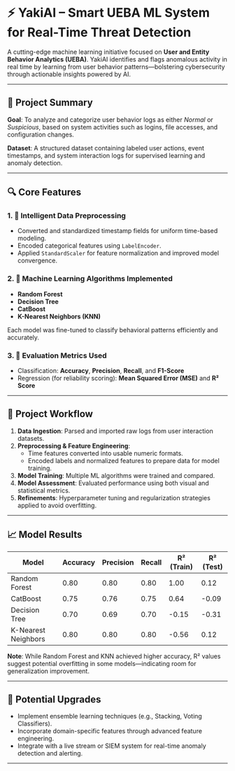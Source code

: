 # ⚡ YakiAI – Smart UEBA ML System for Real-Time Threat Detection

A cutting-edge machine learning initiative focused on **User and Entity Behavior Analytics (UEBA)**. YakiAI identifies and flags anomalous activity in real time by learning from user behavior patterns—bolstering cybersecurity through actionable insights powered by AI.

---

## 🧠 Project Summary

**Goal**: To analyze and categorize user behavior logs as either *Normal* or *Suspicious*, based on system activities such as logins, file accesses, and configuration changes.

**Dataset**: A structured dataset containing labeled user actions, event timestamps, and system interaction logs for supervised learning and anomaly detection.

---

## 🔍 Core Features

### 1. 🚦 Intelligent Data Preprocessing
- Converted and standardized timestamp fields for uniform time-based modeling.
- Encoded categorical features using `LabelEncoder`.
- Applied `StandardScaler` for feature normalization and improved model convergence.

### 2. 🤖 Machine Learning Algorithms Implemented
- **Random Forest**
- **Decision Tree**
- **CatBoost**
- **K-Nearest Neighbors (KNN)**

Each model was fine-tuned to classify behavioral patterns efficiently and accurately.

### 3. 📏 Evaluation Metrics Used
- Classification: **Accuracy**, **Precision**, **Recall**, and **F1-Score**
- Regression (for reliability scoring): **Mean Squared Error (MSE)** and **R² Score**

---

## 🔄 Project Workflow

1. **Data Ingestion**: Parsed and imported raw logs from user interaction datasets.
2. **Preprocessing & Feature Engineering**: 
   - Time features converted into usable numeric formats.
   - Encoded labels and normalized features to prepare data for model training.
3. **Model Training**: Multiple ML algorithms were trained and compared.
4. **Model Assessment**: Evaluated performance using both visual and statistical metrics.
5. **Refinements**: Hyperparameter tuning and regularization strategies applied to avoid overfitting.

---

## 📈 Model Results

| Model               | Accuracy | Precision | Recall | R² (Train) | R² (Test) |
|---------------------|----------|-----------|--------|------------|-----------|
| Random Forest       | 0.80     | 0.80      | 0.80   | 1.00       | 0.12      |
| CatBoost            | 0.75     | 0.76      | 0.75   | 0.64       | -0.09     |
| Decision Tree       | 0.70     | 0.69      | 0.70   | -0.15      | -0.31     |
| K-Nearest Neighbors | 0.80     | 0.80      | 0.80   | -0.56      | 0.12      |

**Note**: While Random Forest and KNN achieved higher accuracy, R² values suggest potential overfitting in some models—indicating room for generalization improvement.

---

## 🌟 Potential Upgrades

- Implement ensemble learning techniques (e.g., Stacking, Voting Classifiers).
- Incorporate domain-specific features through advanced feature engineering.
- Integrate with a live stream or SIEM system for real-time anomaly detection and alerting.

---


